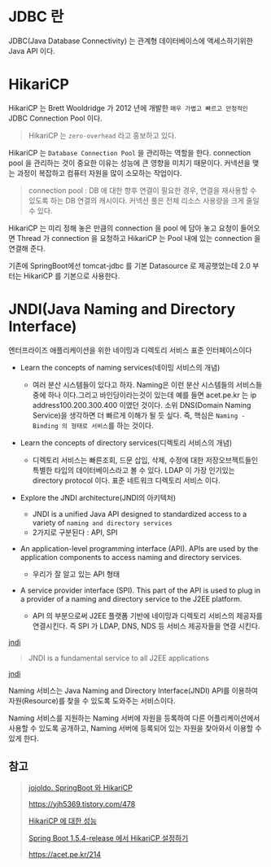 # JDBC 란 

JDBC(Java Database Connectivity) 는 관계형 데이터베이스에 액세스하기위한 Java API 이다.

# HikariCP

HikariCP 는 Brett Wooldridge 가 2012 년에 개발한 `매우 가볍고 빠르고 안정적인` JDBC Connection Pool 이다.

> HikariCP 는 `zero-overhead` 라고 홍보하고 있다.

HikariCP 는 `Database Connection Pool` 을 관리하는 역할을 한다. connection pool 을 관리하는 것이 중요한 이유는 성능에 큰 영향을 미치기 때문이다. 커넥션을 맺는 과정이 복잡하고 컴퓨터 자원을 많이 소모하는 작업이다.

> connection pool : DB 에 대한 향후 연결이 필요한 경우, 연결을 재사용할 수 있도록 하는 DB 연결의 캐시이다. 커넥션 풀은 전체 리소스 사용량을 크게 줄일 수 있다.

HikariCP 는 미리 정해 놓은 만큼의 connection 을 pool 에 담아 놓고 요청이 들어오면 Thread 가 connection 을 요청하고 HikariCP 는 Pool 내에 있는 connection 을 연결해 준다.

기존에 SpringBoot에선 tomcat-jdbc 를 기본 Datasource 로 제공햇었는데 2.0 부터는 HikariCP 를 기본으로 사용한다.

# JNDI(Java Naming and Directory Interface)

엔터프라이즈 애플리케이션을 위한 네이밍과 디렉토리 서비스 표준 인터페이스이다

- Learn the concepts of naming services(네이밍 서비스의 개념)
  - 여러 분산 시스템들이 있다고 하자. Naming은 이런 분산 시스템들의 서비스들 중에 하나 이다.그리고 바인딩이라는것이 있는데 예를 들면 acet.pe.kr 는 ip address100.200.300.400 이였던 것이다.
소위 DNS(Domain Naming Service)을 생각하면 더 빠르게 이해가 될 듯 싶다. 즉, 핵심은 `Naming - Binding 의 형태로 서비스`를 하는 것이다.

- Learn the concepts of directory services(디렉토리 서비스의 개념)
  - 디렉토리 서비스는 빠른조회, 드문 삽입, 삭제, 수정에 대한 저장오브젝트들인 특별한 타입의 데이터베이스라고 볼 수 있다. LDAP 이 가장 인기있는 directory protocol 이다. 표준 네트워크 디렉토리 서비스 이다.

- Explore the JNDI architecture(JNDI의 아키텍처)
  - JNDI is a unified Java API designed to standardized access to a variety of `naming and directory services`
  - 2가지로 구분된다 : API, SPI

- An application-level programming interface (API). APIs are used by the application components to access naming and directory services.
  - 우리가 잘 알고 있는 API 형태

- A service provider interface (SPI). This part of the API is used to plug in a provider of a naming and directory service to the J2EE platform.
  - API 의 부분으로써 J2EE 플랫폼 기반에 네이밍과 디렉토리 서비스의 제공자를 연결시킨다. 즉 SPI 가 LDAP, DNS, NDS 등 서비스 제공자들을 연결 시킨다.

[jndi](images/jndi.PNG)

> JNDI is a fundamental service to all J2EE applications

[jndi](images/namingservice.PNG)

Naming 서비스는 Java Naming and Directory Interface(JNDI) API를 이용하여 자원(Resource)를 찾을 수 있도록 도와주는 서비스이다.

Naming 서비스를 지원하는 Naming 서버에 자원을 등록하여 다른 어플리케이션에서 사용할 수 있도록 공개하고, Naming 서버에 등록되어 있는 자원을 찾아와서 이용할 수 있게 한다.


## 참고 

> [jojoldo. SpringBoot 와 HikariCP](https://jojoldu.tistory.com/296)
> 
> https://yjh5369.tistory.com/478
> 
> [HikariCP 에 대한 성능](https://www.wix.engineering/post/how-does-hikaricp-compare-to-other-connection-pools)
> 
> [Spring Boot 1.5.4-release 에서 HikariCP 설정하기](https://yeti.tistory.com/120)
> 
> https://acet.pe.kr/214
